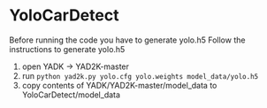 # YoloCarDetect
Before running the code you have to generate yolo.h5
Follow the instructions to generate yolo.h5
1. open YADK -> YAD2K-master
2. run ```python yad2k.py yolo.cfg yolo.weights model_data/yolo.h5```
3. copy contents of YADK/YAD2K-master/model_data to YoloCarDetect/model_data
